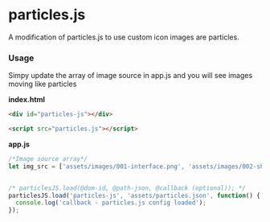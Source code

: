 # particles.js
A modification of particles.js to use custom icon images are particles.

### Usage
Simpy update the array of image source in app.js and you will see images moving like particles

**index.html**
```html
<div id="particles-js"></div>

<script src="particles.js"></script>
```

**app.js**
```javascript
/*Image source array*/
let img_src = ['assets/images/001-interface.png', 'assets/images/002-share.png', 'assets/images/003-key.png','assets/images/004-front.png','assets/images/005-reception.png','assets/images/006-bed.png','assets/images/007-hotel.png','assets/images/008-room.png','assets/images/009-like.png'];


/* particlesJS.load(@dom-id, @path-json, @callback (optional)); */
particlesJS.load('particles-js', 'assets/particles.json', function() {
  console.log('callback - particles.js config loaded');
});
```